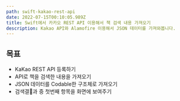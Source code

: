```yaml
---
path: swift-kakao-rest-api
date: 2022-07-15T00:10:05.989Z
title: Swift에서 카카오 REST API 이용해서 책 검색 내용 가져오기
description: Kakao API와 Alamofire 이용해서 JSON 데이터를 가져와봅니다.
---
```

## 목표 
-  KaKao REST API 등록하기 
-  API로 책을 검색한 내용을 가져오기
-  JSON 데이터를 Codable한 구조체로 가져오기 
-  검색결과 중 첫번째 항목을 화면에 보여주기